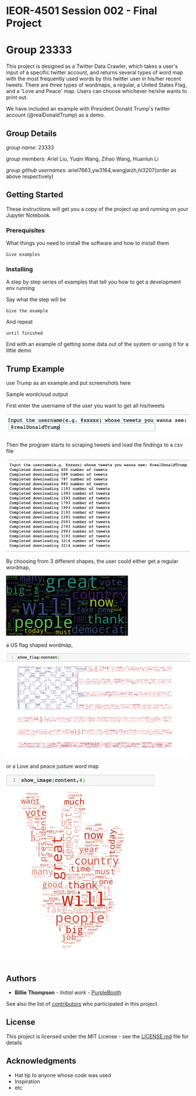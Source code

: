# IEOR-4501 Session 002 - Final Project
# Group 23333

This project is designed as a Twitter Data Crawler, which takes a user's input of a specific twitter account, and returns several types of word map with the most frequently used words by this twitter user in his/her recent tweets. There are three types of wordmaps, a regular, a United States Flag, and a 'Love and Peace' map. Users can choose whichever he/she wants to print out.

We have included an example with President Donald Trump's twitter account (@realDonaldTrump) as a demo.

## Group Details
*group name:* 23333

*group members:* Ariel Liu, Yuqin Wang, Zihao Wang, Huanlun Li

*group github usernames:* ariel7663,yw3164,wangjwzh,hl3207(order as above respectively)

## Getting Started

These instructions will get you a copy of the project up and running on your Jupyter Notebook. 

### Prerequisites

What things you need to install the software and how to install them

```
Give examples
```

### Installing

A step by step series of examples that tell you how to get a development env running

Say what the step will be

```
Give the example
```

And repeat

```
until finished
```

End with an example of getting some data out of the system or using it for a little demo




## Trump Example

use Trump as an example and put screenshots here

Sample wordcloud output

First enter the username of the user you want to get all his/tweets

![alt text](https://github.com/ariel7663/23333/blob/master/Pictures/Sample%20input.png)


Then the program starts to scraping tweets and load the findings to a csv file

![alt text](https://github.com/ariel7663/23333/blob/master/Pictures/sample%20tweets%20loading.png)

By choosing from 3 different shapes, the user could either get a regular wordmap,

![alt text](https://github.com/ariel7663/23333/blob/master/Pictures/sample%20wordcloud.jpeg)

a US flag shaped wordmap,

![alt text](https://github.com/ariel7663/23333/blob/master/Pictures/sample%20flag%20world%20map.png)

or a Love and peace justure word map

![alt text](https://github.com/ariel7663/23333/blob/master/Pictures/sample%20peacenlove.jpeg)





## Authors

* **Billie Thompson** - *Initial work* - [PurpleBooth](https://github.com/PurpleBooth)

See also the list of [contributors](https://github.com/your/project/contributors) who participated in this project.

## License

This project is licensed under the MIT License - see the [LICENSE.md](LICENSE.md) file for details

## Acknowledgments

* Hat tip to anyone whose code was used
* Inspiration
* etc

